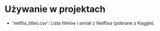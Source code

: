 # Używanie w projektach
- 'netflix_titles.csv': Lista filmów i seriali z Netflixa (pobrane z Kaggle).
